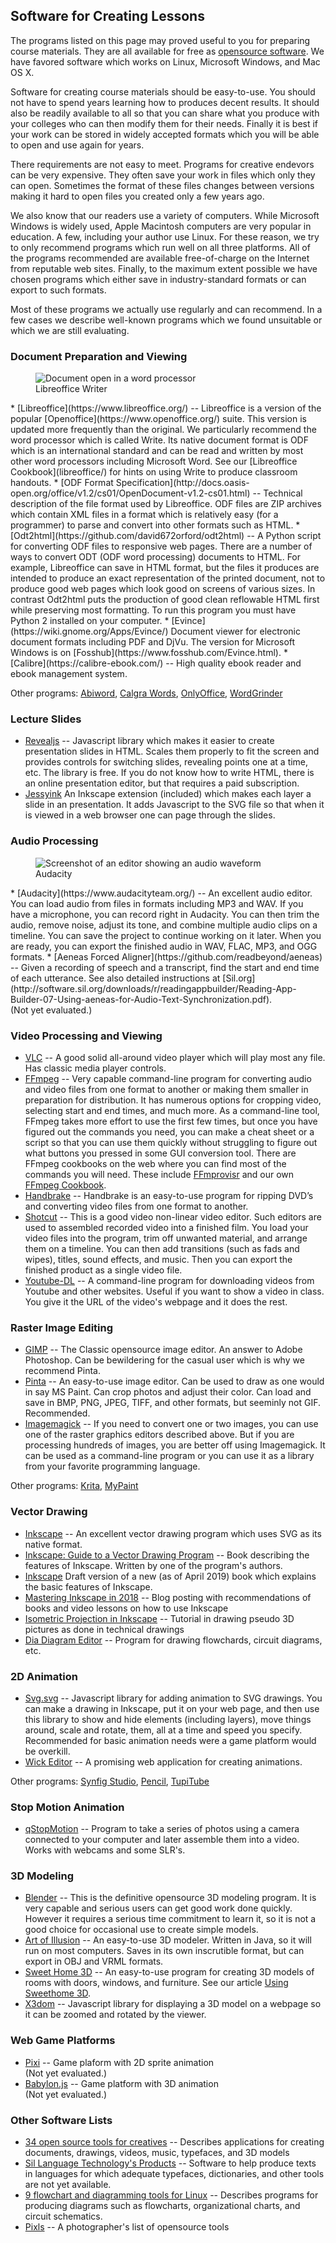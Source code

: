 ## Software for Creating Lessons

The programs listed on this page may proved useful to you for preparing course
materials. They are all available for free as [opensource software](https://opensource.org/).
We have favored software which works on Linux, Microsoft Windows, and Mac OS X.

Software for creating course materials should be easy-to-use. You should not
have to spend years learning how to produces decent results. It should also be
readily available to all so that you can share what you produce with your
colleges who can then modify them for their needs. Finally it is best if your
work can be stored in widely accepted formats which you will be able to open
and use again for years.

There requirements are not easy to meet. Programs for creative endevors can be
very expensive. They often save your work in files which only they can open.
Sometimes the format of these files changes between versions making it hard to
open files you created only a few years ago.

We also know that our readers use a variety of computers. While Microsoft
Windows is widely used, Apple Macintosh computers are very popular in
education. A few, including your author use Linux. For these reason, we try to
only recommend programs which run well on all three platforms.  All of the
programs recommended are available free-of-charge on the Internet from
reputable web sites.  Finally, to the maximum extent possible we have chosen
programs which either save in industry-standard formats or can export to such
formats.

Most of these programs we actually use regularly and can recommend.
In a few cases we describe well-known programs which we found unsuitable or
which we are still evaluating.

### Document Preparation and Viewing
<figure class="right_edge">
	<img src="images/libreoffice.png" alt="Document open in a word processor">
	<figcaption>Libreoffice Writer</figcaption>
</figure>
* [Libreoffice](https://www.libreoffice.org/) --
	Libreoffice is a version of the popular [Openoffice](https://www.openoffice.org/) suite.
	This version is updated more frequently than the original.
	We particularly recommend the word processor which is called Write. Its native
	document format is ODF which is an international standard and can be read and
	written by most other word processors including Microsoft Word. See our
	[Libreoffice Cookbook](libreoffice/) for hints on using Write to produce
	classroom handouts.
* [ODF Format Specification](http://docs.oasis-open.org/office/v1.2/cs01/OpenDocument-v1.2-cs01.html) --
	Technical description of the file format used by Libreoffice. ODF files
	are ZIP archives which contain XML files in a format which is relatively
	easy (for a programmer) to parse and convert into other formats such
	as HTML.
* [Odt2html](https://github.com/david672orford/odt2html) --
	A Python script for converting ODF files to responsive web pages.
	There are a number of ways to convert ODT (ODF word processing) documents to
	HTML. For example, Libreoffice can save in HTML format, but the files it
	produces are intended to produce an exact representation of the printed
	document, not to produce good web pages which look good on screens
	of various sizes. In contrast Odt2html puts the production of good clean
	reflowable HTML first while preserving most formatting. To run this
	program you must have Python 2 installed on your computer.
* [Evince](https://wiki.gnome.org/Apps/Evince/)
	Document viewer for electronic document formats including PDF and DjVu.
	The version for Microsoft Windows is on [Fosshub](https://www.fosshub.com/Evince.html).
* [Calibre](https://calibre-ebook.com/) --
	High quality ebook reader and ebook management system.

Other programs:
	[Abiword](),
	[Calgra Words](https://www.calligra.org/words/),
	[OnlyOffice](https://github.com/ONLYOFFICE/),
	[WordGrinder](https://cowlark.com/wordgrinder/)

### Lecture Slides
* [Revealjs](https://github.com/hakimel/reveal.js) --
	Javascript library which makes it easier to create presentation slides
	in HTML. Scales them properly to fit the screen and provides controls
	for switching slides, revealing points one at a time, etc. The library
	is free. If you do not know how to write HTML, there is an online
	presentation editor, but that requires a paid subscription.
* [Jessyink](http://tavmjong.free.fr/INKSCAPE/MANUAL/html/Extensions-JessyInk.html)
	An Inkscape extension (included) which makes each layer a slide in an
	presentation. It adds Javascript to the SVG file so that when it is
	viewed in a web browser one can page through the slides.

### Audio Processing
<figure class="right_edge">
	<img src="images/audacity.png" alt="Screenshot of an editor showing an audio waveform">
	<figcaption>Audacity</figcaption>
</figure>
* [Audacity](https://www.audacityteam.org/) --
	An excellent audio editor. You can load audio from files in formats
	including MP3 and WAV. If you have a microphone, you can record right
	in Audacity. You can then trim the audio, remove noise, adjust its tone,
	and combine multiple audio clips on a timeline. You can save the project
	to continue working on it later. When you are ready, you can export
	the finished audio in WAV, FLAC, MP3, and OGG formats.
* [Aeneas Forced Aligner](https://github.com/readbeyond/aeneas) --
	Given a recording of speech and a transcript, find the start and end
	time of each utterance. See also detailed instructions at
	[Sil.org](http://software.sil.org/downloads/r/readingappbuilder/Reading-App-Builder-07-Using-aeneas-for-Audio-Text-Synchronization.pdf).
	<br>(Not yet evaluated.)

### Video Processing and Viewing
* [VLC](https://www.videolan.org) --
	A good solid all-around video player which will play most any file.
	Has classic media player controls.
* [FFmpeg](https://www.ffmpeg.org) --
	Very capable command-line program for converting audio and video files
	from one format to another or making them smaller in preparation for
	distribution. It has numerous options for cropping video, selecting
	start and end times, and much more. As a command-line tool, FFmpeg takes
	more effort to use the first few times, but once you have figured out
	the commands you need, you can make a cheat sheet or a script so that
	you can use them quickly without struggling to figure out what buttons
	you pressed in some GUI conversion tool. There are FFmpeg cookbooks on the
	web where you can find most of the commands you will need. These include
	[FFmprovisr](https://amiaopensource.github.io/ffmprovisr/) and our
	own [FFmpeg Cookbook](ffmpeg/).
* [Handbrake](https://handbrake.fr/) --
	Handbrake is an easy-to-use program for ripping DVD’s and converting
	video files from one format to another.
* [Shotcut](https://www.shotcut.org) --
	This is a good video non-linear video editor. Such editors are used to
	assembled recorded video into a finished film. You load your video files
	into the program, trim off unwanted material, and arrange them on a
	timeline. You can then add transitions (such as fads and wipes), titles,
	sound effects, and music. Then you can export the finished product as a
	single video file.
* [Youtube-DL](https://ytdl-org.github.io/youtube-dl/index.html) --
	A command-line program for downloading videos from Youtube and other
	websites. Useful if you want to show a video in class. You give it
	the URL of the video's webpage and it does the rest.

### Raster Image Editing
* [GIMP](https://www.gimp.org/) --
	The Classic opensource image editor. An answer to Adobe Photoshop. Can be
	bewildering for the casual user which is why we recommend Pinta.
* [Pinta](https://pinta-project.com) --
	An easy-to-use image editor. Can be used to draw as one would in say MS
	Paint. Can crop photos and adjust their color. Can load and save in BMP,
	PNG, JPEG, TIFF, and other formats, but seeminly not GIF. Recommended.
* [Imagemagick](https://www.imagemagick.org) --
	If you need to convert one or two images, you can use one of the raster
	graphics editors described above. But if you are processing hundreds
	of images, you are better off using Imagemagick. It can be used as a
	command-line program or you can use it as a library from your favorite
	programming language.

Other programs:
	[Krita](https://krita.org/),
	[MyPaint](http://mypaint.org/)

### Vector Drawing
* [Inkscape](https://inkscape.org/) --
    An excellent vector drawing program which uses SVG as its native format.
* [Inkscape: Guide to a Vector Drawing Program](http://tavmjong.free.fr/INKSCAPE/MANUAL/html/) --
    Book describing the features of Inkscape. Written by one of the
    program's authors.
* [Inkscape](https://en.flossmanuals.net/inkscape/_full/)
    Draft version of a new (as of April 2019) book which explains the
    basic features of Inkscape.
* [Mastering Inkscape in 2018](http://libregraphicsworld.org/blog/entry/mastering-inkscape-in-2018) --
    Blog posting with recommendations of books and video lessons on how
    to use Inkscape
* [Isometric Projection in Inkscape](http://ahninniah.blogspot.com/2013/04/isometric-projection-in-inkscape.html) --
    Tutorial in drawing pseudo 3D pictures as done in technical drawings
* [Dia Diagram Editor](http://dia-installer.de/) --
	Program for drawing flowchards, circuit diagrams, etc.

### 2D Animation
* [Svg.svg](https://svgjs.com/) --
	Javascript library for adding animation to SVG drawings. You can make a drawing in
	Inkscape, put it on your web page, and then use this library to show and hide elements
	(including layers), move things around, scale and rotate, them, all at a time
	and speed you specify. Recommended for basic animation needs were a game platform
	would be overkill.
* [Wick Editor](https://www.wickeditor.com/) --
    A promising web application for creating animations.

Other programs: [Synfig Studio](https://www.synfig.org/), [Pencil](https://www.pencil2d.org/),
	[TupiTube](http://www.tupitube.com/)

### Stop Motion Animation
* [qStopMotion](http://www.qstopmotion.org) --
	Program to take a series of photos using a camera connected to your
	computer and later assemble them into a video. Works with webcams
	and some SLR's.

### 3D Modeling
* [Blender](https://www.blender.org) --
	This is the definitive opensource 3D modeling program. It is very capable
	and serious users can get good work done quickly. However it requires a serious
	time commitment to learn it, so it is not a good choice for occasional use
	to create simple models.
* [Art of Illusion](http://www.artofillusion.org) --
	An easy-to-use 3D modeler. Written in Java, so it will run on most computers.
	Saves in its own inscrutible format, but can export in OBJ and VRML formats.
* [Sweet Home 3D](http://www.sweethome3d.com) --
	An easy-to-use program for creating 3D models of rooms with doors, windows, and furniture.
	See our article [Using Sweethome 3D](sweethome/).
* [X3dom](https://www.x3dom.org/) --
	Javascript library for displaying a 3D model on a webpage so it can be
	zoomed and rotated by the viewer.

### Web Game Platforms
* [Pixi](https://github.com/kittykatattack/learningPixi) --
	Game plaform with 2D sprite animation
	<br>(Not yet evaluated.)
* [Babylon.js](https://www.babylonjs.com/) --
	Game platform with 3D animation
	<br>(Not yet evaluated.)

### Other Software Lists
* [34 open source tools for creatives](https://opensource.com/article/16/12/yearbook-top-open-source-creative-tools-2016) --
	Describes applications for creating documents, drawings, videos, music, typefaces, and 3D models
* [Sil Language Technology's Products](http://software.sil.org/products/) --
	Software to help produce texts in languages for which adequate typefaces, dictionaries, and
	other tools are not yet available.
* [9 flowchart and diagramming tools for Linux](https://opensource.com/article/18/8/flowchart-diagramming-linux) --
	Describes programs for producing diagrams such as flowcharts, organizational charts, and circuit schematics.	
* [Pixls](https://pixls.us/software/) --
	A photographer's list of opensource tools

